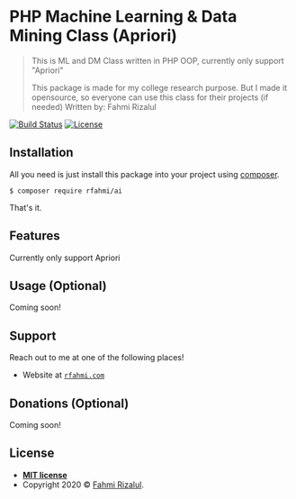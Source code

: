 # PHP Machine Learning & Data Mining Class (Apriori)

> This is ML and DM Class written in PHP OOP, currently only support "Apriori"
>
> This package is made for my college research purpose. But I made it opensource, so everyone can use this class for their projects (if needed)
> Written by: Fahmi Rizalul

[![Build Status](http://img.shields.io/travis/badges/badgerbadgerbadger.svg?style=flat-square)](https://travis-ci.org/badges/badgerbadgerbadger) [![License](http://img.shields.io/:license-mit-blue.svg?style=flat-square)](http://badges.mit-license.org)

## Installation

All you need is just install this package into your project using <a href="https://github.com/github/linguist/blob/master/lib/linguist/languages.yml" target="_blank">composer</a>.

```shell
$ composer require rfahmi/ai
```

That's it.

## Features

Currently only support Apriori

## Usage (Optional)

Coming soon!

## Support

Reach out to me at one of the following places!

- Website at <a href="https://rfahmi.com" target="_blank">`rfahmi.com`</a>

## Donations (Optional)

Coming soon!

## License

- **[MIT license](http://opensource.org/licenses/mit-license.php)**
- Copyright 2020 © <a href="https://rfahmi.com" target="_blank">Fahmi Rizalul</a>.
